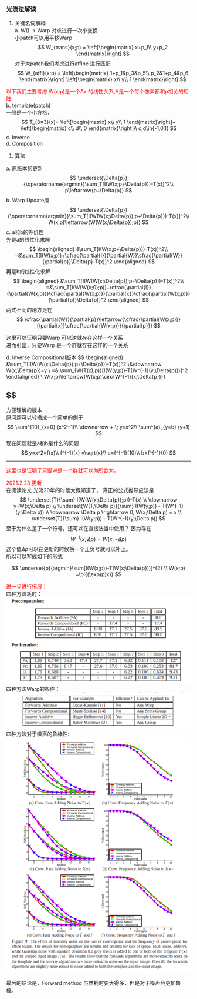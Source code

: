<!--
 * @Author: Liu Weilong
 * @Date: 2021-02-02 15:44:46
 * @LastEditors: Liu Weilong 
 * @LastEditTime: 2021-02-24 10:07:29
 * @FilePath: /3rd-test-learning/30. supplement_material/optical_flow/theory.md
 * @Description: 
-->
### 光流法解读
1. 关键名词解释<br>
a. W() -> Warp 对点进行一次小变换<br>
   小patch可以用平移Warp
   $$
   W_{trans}(x;p) = \left[\begin{matrix}
   x+p_1\\
   y+p_2
   \end{matrix}\right]
   $$
   对于大patch我们考虑进行affine 进行匹配
   $$
   W_{affi}(x;p) = \left[\begin{matrix}
   1+p_1&p_3&p_5\\
   p_2&1+p_4&p_6
   \end{matrix}\right]
   \left[\begin{matrix}
   x\\
   y\\
   1
   \end{matrix}\right]
   $$

<font color="Red">以下我们主要考虑 W(x;p)是一个Ax 的线性关系,A是一个每个像素都和p相关的矩阵</font><br>
b. template(patch)<br>
   一般是一个小方格，
   $$
   T_{3×3}(x)=
   \left[\begin{matrix}
   x\\
   y\\
   1
   \end{matrix}\right]+
   \left[\begin{matrix}
   c\\
   d\\
   0
   \end{matrix}\right]\\
   c,d\in{-1,0,1}
   $$
c. Inverse <br>
d. Composition<br>

1. 算法<br>

a. 原版本的更新<br>
$$
    \underset{\Delta{p}}{\operatorname{argmin}}\sum_T[I(W(x;p+\Delta{p}))-T(x)]^2\\
    p\leftarrow{p+\Delta{p}}
$$
b. Warp Update版<br>
$$
    \underset{\Delta{p}}{\operatorname{argmin}}\sum_T[I(W(W(x;\Delta{p});p+\Delta{p}))-T(x)]^2\\
    W(x;p)\leftarrow{W(W(x;\Delta{p});p)}
$$
c. a和b的等价性<br>
先是a的线性化求解
$$
\begin{aligned}
    &\sum_T[I(W(x;p+\Delta{p}))-T(x)]^2\\
    =&\sum_T[I(W(x;p))+\cfrac{\partial{I}}{\partial{W}}\cfrac{\partial{W}}{\partial{p}}\Delta{p}-T(x)]^2
\end{aligned}
$$
再是b的线性化求解
$$
\begin{aligned}
&\sum_T[I(W(W(x;\Delta{p});p+\Delta{p}))-T(x)]^2\\
=&\sum_T[I(W(W(x;0);p))+\cfrac{\partial{I}}{\partial{W(x;p)}}\cfrac{\partial{W(x;p)}}{\partial{x}}\cfrac{\partial{W(x;p)}}{\partial{p}}\Delta{p}]^2
\end{aligned}
$$
两式不同的地方是在
$$
    \cfrac{\partial{W}}{\partial{p}}\leftarrow{\cfrac{\partial{W(x;p)}}{\partial{x}}\cfrac{\partial{W(x;p)}}{\partial{p}}}
$$

这里可以证明只要Warp 可以逆就存在这样一个关系<br>
进而引出，只要Warp 是一个群就存在这样的一个关系<br>


d. Inverse Compositional版本
$$
\begin{aligned}
    &\sum_T[I(W(W(x;\Delta{p});p+\Delta{p}))-T(x)]^2
    \\&\downarrow W(x;\Delta{p})=y
\\ =& \sum_{W(T(x);p)}[I(W(y;p))-T(W^{-1}(y;\Delta{p}))]^2
\end{aligned}
\\
W(x;p)\leftarrow{W(x;p)\circ{W^{-1}(x;\Delta{p})}}

$$
------
方便理解的版本<br>
原问题可以转换成一个简单的例子<br>
$$
    \sum^{10}_{x=0} (x^2+1)\\
    \downarrow + \; y=x^2\\
    \sum^{a}_{y=b} (y+1)
$$
现在问题就是a和b是什么的问题<br>
$$
    y=x^2=f(x)\\
    f^{-1}(x) =\sqrt{x}\\
    a=f^{-1}(10)\\
    b=f^{-1}(0)
$$

---------

<font color="Red">这里也是证明了只要W是一个群就可以为所欲为。</font>


<font color = "Red">2021.2.23 更新</font><br>
在阅读论文 光流20年的时候大概知道了，
真正的公式推导应该是
$$
    \underset{T}{\sum} I(W(W(x;\Delta{p});p))-T(x)
\\
\downarrow y=W(x;\Delta p)
\\
\underset{W(T;\Delta p)}{\sum} I(W(y;p)) - T(W^{-1}(y;\Delta p))
\\
\downarrow \Delta p \rightarrow 0, W(x;\Delta p) = x
\\
\underset{T}{\sum} I(W(y;p)) - T(W^{-1}(y;\Delta p)) 
$$
至于为什么差了一个符号，还可以在直接法当中使用？
因为存在
$$
    W^{-1}(x;\Delta p) = W(x;-\Delta p)
$$
这个值$\Delta p$可以在更新的时候换一个正负号就可以补上。<br>
所以可以写成如下的形式

$$
    \underset{p}{argmin}\sum[I(W(x;p))-T(W(x;\Delta{p}))]^{2}
    \\
    W(x;p) =\pi{(\exp(p)x)}
$$

<font color = "Red">进一步进行拓展：</font><br>
四种方法耗时：<br>
![](./picture/4.png)
四种方法Warp的条件：<br>
![](./picture/5.png)
四种方法对于噪声的鲁棒性:<br>
![](./picture/6.png)

最后的结论是，Forward method 虽然耗时要大得多，但是对于噪声会更加鲁棒。